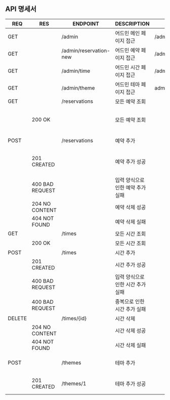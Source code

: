 ## API 명세서

| REQ    | RES             | ENDPOINT               | DESCRIPTION         | FILEPATH                | BODY                                |
|--------|-----------------|------------------------|---------------------|-------------------------|-------------------------------------|
| GET    |                 | /admin                 | 어드민 메인 페이지 접근       | /admin/index.html       |                                     |
| GET    |                 | /admin/reservation-new | 어드민 예약 페이지 접근       | /admin/reservation.html |                                     |
| GET    |                 | /admin/time            | 어드민 시간 페이지 접근       | /admin/time.html        |                                     |
| GET    |                 | /admin/theme           | 어드민 테마 페이지 접근       | admin/theme.html        |                                     |
| GET    |                 | /reservations          | 모든 예약 조회            |                         |                                     |
|        | 200 OK          |                        | 모든 예약 조회            |                         | {id, name, date, time{id, startAt}} |
| POST   |                 | /reservations          | 예약 추가               |                         | name, date, timeId                  |
|        | 201 CREATED     |                        | 예약 추가 성공            |                         | id, name, date, time{id, startAt}   |
|        | 400 BAD REQUEST |                        | 입력 양식으로 인한 예약 추가 실패 |                         | error message                       |
|        | 204 NO CONTENT  |                        | 예약 삭제 성공            |                         |                                     |
|        | 404 NOT FOUND   |                        | 예약 삭제 실패            |                         |                                     |
| GET    |                 | /times                 | 모든 시간 조회            |                         |                                     |
|        | 200 OK          |                        | 모든 시간 조회            |                         | {id, startAt}                       |
| POST   |                 | /times                 | 시간 추가               |                         | startAt                             |
|        | 201 CREATED     |                        | 시간 추가 성공            |                         | id, startAt                         |
|        | 400 BAD REQUEST |                        | 입력 양식으로 인한 시간 추가 실패 |                         | error message                       |
|        | 400 BAD REQUEST |                        | 중복으로 인한 시간 추가 실패    |                         | error message                       |
| DELETE |                 | /times/{id}            | 시간 삭제               |                         |                                     |
|        | 204 NO CONTENT  |                        | 시간 삭제 성공            |                         |                                     |
|        | 404 NOT FOUND   |                        | 시간 삭제 실패            |                         |                                     |
| POST   |                 | /themes                | 테마 추가               |                         | {name, description, thumbnail}      |
|        | 201 CREATED     | /themes/1              | 테마 추가 성공            |                         | {id, name, description, thumbnail}  |
